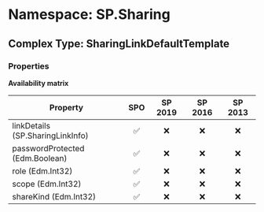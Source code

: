 # Namespace: SP.Sharing

## Complex Type: SharingLinkDefaultTemplate

### Properties

**Availability matrix**

Property | SPO | SP 2019 | SP 2016 | SP 2013
----------|:---:|:-------:|:-------:|:-------:
linkDetails (SP.SharingLinkInfo) | ✅ | ❌ | ❌ | ❌
passwordProtected (Edm.Boolean) | ✅ | ❌ | ❌ | ❌
role (Edm.Int32) | ✅ | ❌ | ❌ | ❌
scope (Edm.Int32) | ✅ | ❌ | ❌ | ❌
shareKind (Edm.Int32) | ✅ | ❌ | ❌ | ❌